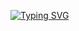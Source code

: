 [![Typing SVG](https://readme-typing-svg.demolab.com/?lines=My+Name+Is+Eddie+I+Welcome+You+To+My+Space;I+Am+Currently+Learning+C+Programming+And+Python)](https://git.io/typing-svg)
